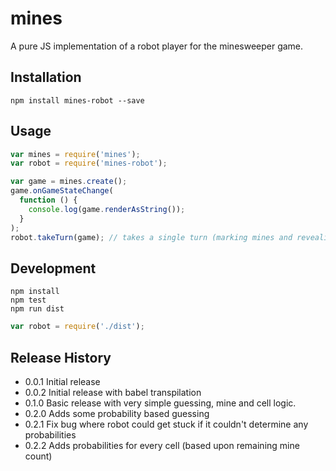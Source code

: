 # mines

A pure JS implementation of a robot player for the minesweeper game.

## Installation

```
npm install mines-robot --save
```

## Usage

```javascript
var mines = require('mines');
var robot = require('mines-robot');

var game = mines.create();
game.onGameStateChange(
  function () {
    console.log(game.renderAsString());
  }
);
robot.takeTurn(game); // takes a single turn (marking mines and revealing at least one cell)
```

## Development

```
npm install
npm test
npm run dist
```

```javascript
var robot = require('./dist');
```

## Release History

* 0.0.1 Initial release
* 0.0.2 Initial release with babel transpilation
* 0.1.0 Basic release with very simple guessing, mine and cell logic.
* 0.2.0 Adds some probability based guessing
* 0.2.1 Fix bug where robot could get stuck if it couldn't determine any probabilities
* 0.2.2 Adds probabilities for every cell (based upon remaining mine count)

